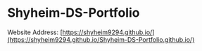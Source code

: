 # Shyheim-DS-Portfolio
Website Address: [https://shyheim9294.github.io/](https://shyheim9294.github.io/Shyheim-DS-Portfolio.github.io/)
